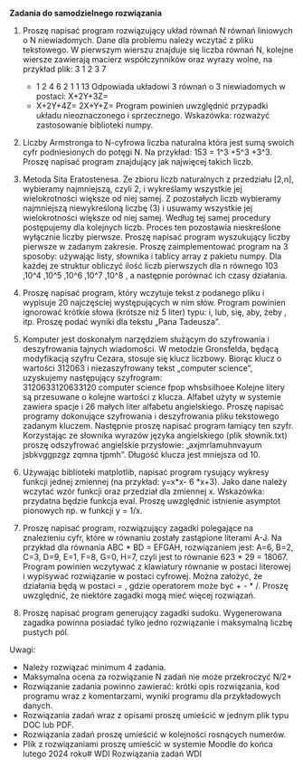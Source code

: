 **Zadania do samodzielnego rozwiązania**

1. Proszę napisać program rozwiązujący układ równań N równań liniowych o N niewiadomych.
    Dane dla problemu należy wczytać z pliku tekstowego. W pierwszym wierszu znajduje się liczba
    równań N, kolejne wiersze zawierają macierz współczynników oraz wyrazy wolne, na przykład plik:
    3
    1 2 3 7
    - 1 2 4 6
    2 1 1 13
    Odpowiada układowi 3 równań o 3 niewiadomych w postaci:
    X+2Y+3Z=
    - X+2Y+4Z=
    2X+Y+Z=
    Program powinien uwzględnić przypadki układu nieoznaczonego i sprzecznego. Wskazówka:
    rozważyć zastosowanie biblioteki numpy.
2. Liczby Armstronga to N-cyfrowa liczba naturalna która jest sumą swoich cyfr podniesionych do
    potęgi N. Na przykład: 153 = 1^3 +5^3 +3^3. Proszę napisać program znajdujący jak najwięcej takich liczb.
3. Metoda Sita Eratostenesa. Ze zbioru liczb naturalnych z przedziału [2,n], wybieramy najmniejszą,
    czyli 2, i wykreślamy wszystkie jej wielokrotności większe od niej samej. Z pozostałych liczb
    wybieramy najmniejszą niewykreśloną liczbę (3) i usuwamy wszystkie jej wielokrotności większe od
    niej samej. Według tej samej procedury postępujemy dla kolejnych liczb. Proces ten pozostawia
    nieskreślone wyłącznie liczby pierwsze. Proszę napisać program wyszukujący liczby pierwsze w
    zadanym zakresie. Proszę zaimplementować program na 3 sposoby: używając listy, słownika i tablicy
    array z pakietu numpy. Dla każdej ze struktur obliczyć ilość liczb pierwszych dla n równego
    103 ,10^4 ,10^5 ,10^6 ,10^7 ,10^8 , a następnie porównać ich czasy działania.
4. Proszę napisać program, który wczytuje tekst z podanego pliku i wypisuje 20 najczęściej
    występujących w nim słów. Program powinien ignorować krótkie słowa (krótsze niż 5 liter) typu: i,
    lub, się, aby, żeby , itp. Proszę podać wyniki dla tekstu „Pana Tadeusza”.
5. Komputer jest doskonałym narzędziem służącym do szyfrowania i deszyfrowania tajnych
    wiadomości. W metodzie Gronsfelda, będącą modyfikacją szyfru Cezara, stosuje się klucz liczbowy.
    Biorąc klucz o wartości 312063 i niezaszyfrowany tekst „computer science”, uzyskujemy następujący
    szyfrogram:  
    3120633120633120
    computer science
    fpop whsbsilhoee
    Kolejne litery są przesuwane o kolejne wartości z klucza. Alfabet użyty w systemie zawiera spacje i 26
    małych liter alfabetu angielskiego. Proszę napisać programy dokonujące szyfrowania i deszyfrowania
    pliku tekstowego zadanym kluczem. Następnie proszę napisać program łamiący ten szyfr. Korzystając
    ze słownika wyrazów języka angielskiego (plik słownik.txt) proszę odszyfrować angielskie przysłowie:
    „axjmrlamuhnvayum jsbkvggpzgz zqmna tjpmh”. Długość klucza jest mniejsza od 10.


7. Używając biblioteki matplotlib, napisać program rysujący wykresy funkcji jednej zmiennej (na
    przykład: y=x*x- 6 *x+3). Jako dane należy wczytać wzór funkcji oraz przedział dla zmiennej x.
    Wskazówka: przydatna będzie funkcja eval. Proszę uwzględnić istnienie asymptot pionowych np. w
    funkcji y = 1/x.
8. Proszę napisać program, rozwiązujący zagadki polegające na znalezieniu cyfr, które w równaniu
    zostały zastąpione literami A-J. Na przykład dla równania ABC * BD = EFGAH, rozwiązaniem jest:
    A=6, B=2, C=3, D=9, E=1, F=8, G=0, H=7, czyli jest to równanie 623 * 29 = 18067. Program powinien
    wczytywać z klawiatury równanie w postaci literowej i wypisywać rozwiązanie w postaci cyfrowej.
    Można założyć, że działania będą w postaci <liczba> <operator> <liczba> = <liczba>, gdzie
    operatorem może być + - * /. Proszę uwzględnić, że niektóre zagadki mogą mieć więcej rozwiązań.
9. Proszę napisać program generujący zagadki sudoku. Wygenerowana zagadka powinna posiadać tylko
    jedno rozwiązanie i maksymalną liczbę pustych pól.

Uwagi:

- Należy rozwiązać minimum 4 zadania.
- Maksymalna ocena za rozwiązanie N zadań nie może przekroczyć N/2+
- Rozwiązanie zadania powinno zawierać: krótki opis rozwiązania, kod programu wraz z komentarzami,
    wyniki programu dla przykładowych danych.
- Rozwiązania zadań wraz z opisami proszę umieścić w jednym plik typu DOC lub PDF.
- Rozwiązania zadań proszę umieścić w kolejności rosnących numerów.
- Plik z rozwiązaniami proszę umieścić w systemie Moodle do końca lutego 2024 roku# WDI
Rozwiązania zadań WDI
